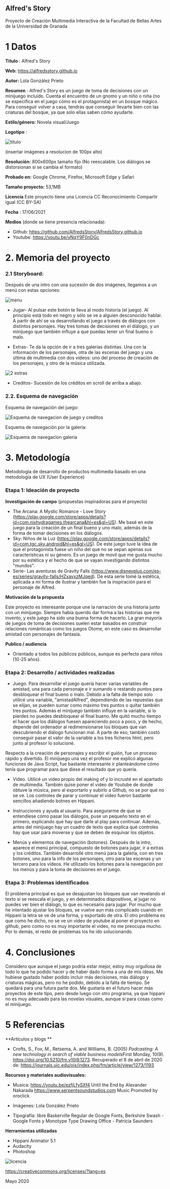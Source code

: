 ## Alfred's Story

Proyecto de Creación Multimedia Interactiva de la  Facultad de Bellas Artes de la Universidad de Granada



# 1 Datos 



**Titulo** :  Alfred's Story

**Web:**   https://alfredsstory.github.io

**Autor:**  Lola González Prieto

**Resumen** : Alfred's Story es un juego de toma de decisiones con un minijuego incluido. Cuenta el encuentro de un gnomo y un niño o niña (no se especifica en el juego cómo es el protagonista) en un bosque mágico. Para conseguir volver a casa, tendrás que conseguir llevarte bien con las criaturas del bosque, ya que solo ellas saben cómo ayudarte.

**Estilo/género:**  Novela visual/Juego

**Logotipo** : 

![titulo](https://github.com/AlfredsStory/AlfredsStory.github.io/blob/master/medios/t%C3%ADtulo.png)

(insertar imágenes a resolucion de 100px alto)

**Resolución:** 800x600px tamaño fijo (No reescalable. Los diálogos se distorsionan si se cambia el formato)

**Probado en:**   Google Chrome, Firefox, Microsoft Edge y Safari

**Tamaño proyecto:** 53,1MB 

**Licencia** Este proyecto tiene una Licencia CC Reconocimiento Compartir igual (CC BY-SA)

**Fecha** : 17/06/2021

**Medios** (donde se tiene presencia relacionada):

- Github: https://github.com/AlfredsStory/AlfredsStory.github.io
- Youtube: https://youtu.be/yNqY9F0nDGc





# 2. Memoria del proyecto 

### 2.1 Storyboard: 
Después de una intro con una sucesión de dos imágenes, llegamos a un menú con estas opciones:

![menu](https://github.com/AlfredsStory/AlfredsStory.github.io/blob/master/botones/Menu.png)

- Jugar- Al pulsar este botón te lleva al modo historia (el juego). Al principio está todo en negro y sólo se ve a alguien desconocido hablar. A partir de ahí se va desarrollando el juego a través de diálogos con distintos personajes.  Hay tres tomas de decisiones en el diálogo, y un minijuego que también influye a que puedas tener un final bueno o malo.

- Extras- Te da la opción de ir a tres galerías distintas. Una con la información de los personajes, otra de las escenas del juego y una última de multimedia con dos vídeos: uno del proceso de creación de los personajes, y otro de la música utilizada.

![2 extras](https://github.com/AlfredsStory/AlfredsStory.github.io/blob/master/botones/2%20extras.png)

- Creditos- Sucesión de los créditos en scroll de arriba a abajo.


### 2.2. Esquema de navegación 

Esquema de navegación del juego:

![Esquema de navegacion de juego y creditos](https://github.com/AlfredsStory/AlfredsStory.github.io/blob/master/botones/Esquema%20de%20navegacion%20de%20juego%20y%20creditos.jpg)


Esquema de navegación por la galería:

![Esquema de navegacion galeria](https://github.com/AlfredsStory/AlfredsStory.github.io/blob/master/botones/Esquema%20de%20navegacion%20galeria.jpg)







# 3. Metodología

Metodología de desarrollo de productos multimedia basado en una metodología de UX (User Experience)



### Etapa 1: Ideación de proyecto

**Investigación de campo** (propuestas inspiradoras para el proyecto)

- The Arcana: A Mystic Romance - Love Story (https://play.google.com/store/apps/details?id=com.nixhydragames.thearcana&hl=es&gl=US). Me basé en este juego para la creación de un final bueno y uno malo, además de la forma de tomar decisiones en los diálogos.
- Sky: Niños de la Luz (https://play.google.com/store/apps/details?id=com.tgc.sky.android&hl=es&gl=US). De este juego tuve la idea de que el protagonista fuese un niño del que no se sepan apenas sus características ni su género. Es un juego de movil que me gusta mucho por su estética y el hecho de que se vayan investigando distintos "mundos".
- Serie- Las aventuras de Gravity Falls (https://www.disneyplus.com/es-es/series/gravity-falls/HZxayxzMJqed). De esta serie tomé la estética, aplicada a mi forma de ilustrar y también fue la inspiración para el personaje de Alfred.



**Motivación de la propuesta** 

Este  proyecto es interesante porque une la narración de una historia junto con un minijuego. Siempre había querido dar forma a las historias que me invento, y este juego ha sido una buena forma de hacerlo. La gran mayoría de juegos de toma de decisiones suelen estar basados en construir relaciones románticas como los juegos Otome, en este caso es desarrollar amistad con personajes de fantasía.



**Publico / audiencia**

- Orientado a todos los públicos públicos, aunque es perfecto para niños (10-25 años). 





### Etapa 2: Desarrollo / actividades realizadas



- Juego. Para desarrollar el juego quería hacer varias variables de amistad, una para cada personaje e ir sumando o restando puntos para desbloquear el final bueno o malo. Debido a la falta de tiempo solo utilicé una variable, "amistadAlfred", dependiendo de las repuestas que se elijan, se pueden sumar como máximo tres puntos o quitar también tres puntos. Además el minijuego también influye en la variable, si lo pierdes no puedes desbloquear el final bueno. Me quitó mucho tiempo el hacer que los diálogos fuesen apareciendo poco a poco, y de hecho, depende del ordenador al redimensionarse los bloques que van descubriendo el diálogo funcionan mal. A parte de eso, también costó conseguir pasar el valor de la variable a los tres ficheros html, pero junto al profesor lo solucioné. 

Respecto a la creación de personajes y escribir el guión, fue un proceso rápido y divertido. El minijuego una vez el profesor me explicó algunas funciones de Java Script, fue bastante interesante ir planteándome cómo tenía que programar para que diese el resultado que yo quería.

- Video. Utilicé un video propio del making of y lo incrusté en el apartado de multimedia. También quise poner el video de Youtube de donde obtuve la música, pero al exportarlo y subirlo a Github, no se por qué no se ve. Los controles de parar y continuar el vídeo fueron bastante sencillos añadiendo botnes en Hippani.

- Instrucciones y ayuda al usuario. Para asegurarme de que se entendiese cómo pasar los diálogos, puse un pequeño texto en el primero, explicando que hay que darle al play para continuar. Además, antes del minijuego hay un cuadro de texto que explica qué controles hay que usar para moverse y que se deben de esquivar los objetos.

- Menús y elementos de navegación (botones). Después de la intro, aparece el menú principal, compuesto de botones para jugar, ir a extras y los créditos. También desarrollé otro menú para la galería, con en tres botones, uno para la info de los personajes, otro para las escenas y un tercero para los vídeos. He utilizado los botones para la navegación por los menús y para la toma de decisiones en el juego.



### Etapa 3: Problemas identificados

El problema principal es que se desajustan los bloques que van revelando el texto si se reescala el juego, y en determinados dispositivos, al jugar no puedes ver bien el diálogo, lo que es necesario para jugar. Por mucho que he intentado ajustar los bloques, se vuelve aun más complicado cuando en Hippani la letra se ve de una forma, y exportado de otra. El otro problema es que como he dicho, no se ve un vídeo de youtube al poner el proyecto en github, pero como no es muy importante el video, no me preocupa mucho. Por lo demás, el resto de problemas los he ido solucionando.



# 4. Conclusiones 

Considero que aunque el juego podría estar mejor, estoy muy orgullosa de todo lo que he podido hacer y de haber dado forma a una de mis ideas. Me hubiese gustado haber podido incluir más decisiones, más diálogo y criaturas mágicas, pero no he podido, debido a la falta de tiempo. Se quedará para una futura parte dos. Me gustaría en el futuro hacer más proyectos de este tipo, pero desde luego con otro programa, ya que hippani no es muy adecuado para las novelas visuales, aunque sí para cosas como el minijuego.





# 5 Referencias 

**Artículos y blogs ** 

- Crofts, S., Fox, M., Retsema, A. and Williams, B. (2005) *Podcasting: A new technology in search of viable business models*First Monday, 10(9). https://doi.org/10.5210/fm.v10i9.1273. Recuperado el 8 de abril de 2020 de: https://journals.uic.edu/ojs/index.php/fm/article/view/1273/1193

**Recursos y materiales audiovisuales:**

* Musica:  https://youtu.be/ezfjLfySXf4 
Until the End by Alexander Nakarada
https://www.serpentsoundstudios.com
Music Promoted by oroclick

* Imágenes:  Lola González Prieto
* Tipografía:   libre Baskerville Regular de Google Fonts, Berkshire Swash - Google Fonts y Monotype Type Drawing Office - Patricia Saunders 

**Herramientas utilizadas**

- Hippani Animator 5.1
- Audacity
- Photoshop



![licencia](https://github.com/AlfredsStory/AlfredsStory.github.io/blob/master/botones/licencia.jpg)

https://creativecommons.org/licenses/?lang=es

Mayo 2020
